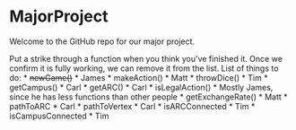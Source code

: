 MajorProject
============

Welcome to the GitHub repo for our major project.

Put a strike through a function when you think you've finished it. Once 
we confirm it is fully working, we can remove it from the list.
List of things to do:
    * ~~newGame()~~
        * James
    * makeAction()
        * Matt
    * throwDice()
        * Tim
    * getCampus()
        * Carl
    * getARC()
        * Carl
    * isLegalAction()
        * Mostly James, since he has less functions than other people
    * getExchangeRate()
        * Matt
    * pathToARC
        * Carl
    * pathToVertex
        * Carl
    * isARCConnected
        * Tim
    * isCampusConnected
        * Tim

